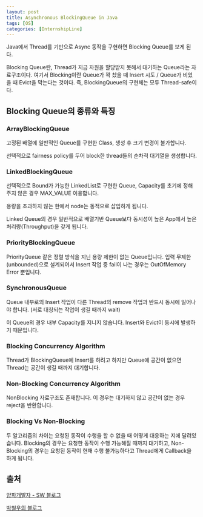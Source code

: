 ```yaml
---
layout: post
title: Asynchronous BlockingQueue in Java
tags: [OS]
categories: [InternshipLine]
---
```


Java에서 Thread를 기반으로 Async 동작을 구현하면 Blocking Queue를 보게 된다.

Blocking Queue란, Thread가 지금 자원을 할당받지 못해서 대기하는 Queue라는 자료구조이다. 여기서 Blocking이란 Queue가 꽉 찼을 때 Insert 시도 / Queue가 비었을 때 Evict을 막는다는 것이다. 즉, BlockingQueue의 구현체는 모두 Thread-safe이다.

## Blocking Queue의 종류와 특징

### ArrayBlockingQueue

고정된 배열에 일반적인 Queue를 구현한 Class, 생성 후 크기 변경이 불가합니다.

선택적으로 fairness policy를 두어 block한 thread들의 순차적 대기열을 생성합니다. 

### LinkedBlockingQueue

선택적으로 Bound가 가능한 LinkedList로 구현한 Queue, Capacity를 초기에 정해주지 않은 경우 MAX_VALUE 이용합니다.

용량을 초과하지 않는 한에서 node는 동적으로 삽입하게 됩니다.

Linked Queue의 경우 일반적으로 배열기반 Queue보다 동시성이 높은 App에서 높은 처리량(Throughput)을 갖게 됩니다.

### PriorityBlockingQueue

PriorityQueue 같은 정렬 방식을 지닌 용량 제한이 없는 Queue입니다. 입력 무제한(unbounded)으로 설계되어서 Insert 작업 중 fail이 나는 경우는 OutOfMemory Error 뿐입니다.

### SynchronousQueue

Queue 내부로의 Insert 작업이 다른 Thread의 remove 작업과 반드시 동시에 일어나야 합니다. (서로 대칭되는 작업이 생길 때까지 wait)

이 Queue의 경우 내부 Capacity를 지니지 않습니다. Insert와 Evict이 동시에 발생하기 때문입니다.



### Blocking Concurrency Algorithm

Thread가 BlockingQueue에 Insert를 하려고 하지만 Queue에 공간이 없으면 Thread는 공간이 생길 때까지 대기합니다. 

### Non-Blocking Concurrency Algorithm

NonBlocking 자료구조도 존재합니다. 이 경우는 대기하지 않고 공간이 없는 경우 reject을 반환합니다.

### Blocking Vs Non-Blocking

두 알고리즘의 차이는 요청된 동작이 수행을 할 수 없을 때 어떻게 대응하는 지에 달려있습니다. Blocking의 경우는 요청한 동작이 수행 가능해질 때까지 대기하고, Non-Blocking의 경우는 요청된 동작이 현재 수행 불가능하다고 Thread에게 Callback을 하게 됩니다.

## 출처

[양파개발자 - SW 블로그](http://oniondev.egloos.com/558949)

[박철우의 블로그](https://parkcheolu.tistory.com/33)

